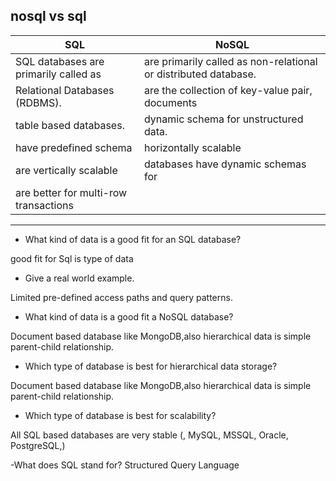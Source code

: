 ## nosql vs sql

   **SQL**                                         |   **NoSQL**
---------------------------------------------------|--------------------------------------------------
SQL databases are primarily called as              |are primarily called as non-relational or distributed database.
Relational Databases (RDBMS).                      | are the collection of key-value pair, documents     |                                                  |databases or wide-column stores
table based databases.                             | dynamic schema for unstructured data.
have predefined schema                             | horizontally scalable
are vertically scalable                            | databases have dynamic schemas for
are better for multi-row transactions                | 
--------------------------------------------------------------------------------------------------------

- What kind of data is a good fit for an SQL database?

 good fit for Sql is type of data

- Give a real world example.

 Limited pre-defined access paths and query patterns.

- What kind of data is a good fit a NoSQL database?

Document based database like MongoDB,also hierarchical data is simple parent-child relationship.


- Which type of database is best for hierarchical data storage?

Document based database like MongoDB,also hierarchical data is simple parent-child relationship.

- Which type of database is best for scalability?

 All SQL based databases are very stable (, MySQL, MSSQL, Oracle, PostgreSQL,)

-What does SQL stand for? Structured Query Language